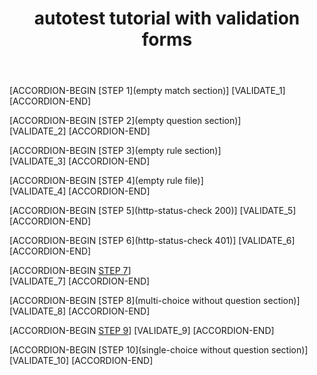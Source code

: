 ﻿---
title: autotest tutorial with validation forms
description: autotest description
primary_tag: tutorial>HANA
tags: [tutorial:product/sapHana]
qrcode: true
---

[ACCORDION-BEGIN [STEP 1](empty match section)] 
 [VALIDATE_1]
[ACCORDION-END]

[ACCORDION-BEGIN [STEP 2](empty question section)]   
 [VALIDATE_2]
[ACCORDION-END]

[ACCORDION-BEGIN [STEP 3](empty rule section)]  
 [VALIDATE_3]
[ACCORDION-END]

[ACCORDION-BEGIN [STEP 4](empty rule file)]   
 [VALIDATE_4]
[ACCORDION-END]

[ACCORDION-BEGIN [STEP 5](http-status-check 200)] 
 [VALIDATE_5]
[ACCORDION-END]

[ACCORDION-BEGIN [STEP 6](http-status-check 401)] 
 [VALIDATE_6]
[ACCORDION-END]

[ACCORDION-BEGIN [STEP 7](multi-choice)]   
 [VALIDATE_7]
[ACCORDION-END]

[ACCORDION-BEGIN [STEP 8](multi-choice without question section)]    
 [VALIDATE_8]
[ACCORDION-END]

[ACCORDION-BEGIN [STEP 9](single-choice)] 
 [VALIDATE_9]
[ACCORDION-END]

[ACCORDION-BEGIN [STEP 10](single-choice without question section)] 
 [VALIDATE_10]
[ACCORDION-END]